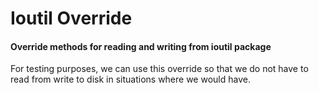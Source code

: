 # Ioutil Override

#### Override methods for reading and writing from ioutil package
For testing purposes, we can use this override so that we do not have to read
from write to disk in situations where we would have.

